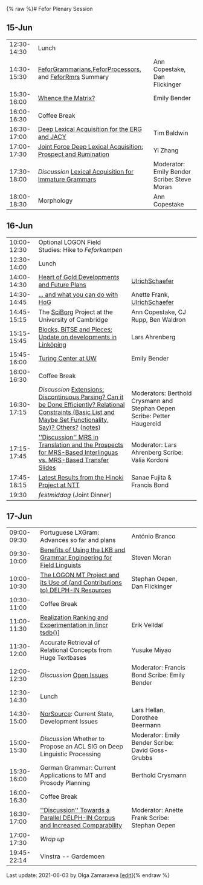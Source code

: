 {% raw %}# Fefor Plenary Session

## 15-Jun

|             |                                                                                                                                      |                                             |
|-------------|--------------------------------------------------------------------------------------------------------------------------------------|---------------------------------------------|
| 12:30-14:30 | Lunch                                                                                                                                |                                             |
| 14:30-15:30 | [FeforGrammarians](https://delph-in.github.io/docs/summits/FeforGrammarians),[FeforProcessors](https://delph-in.github.io/docs/summits/FeforProcessors), and [FeforRmrs](https://delph-in.github.io/docs/summits/FeforRmrs) Summary                          | Ann Copestake, Dan Flickinger               |
| 15:30-16:00 | [Whence the Matrix?](http://faculty.washingotn.edu/ebender/Whence_the_Matrix.pdf)                                                    | Emily Bender                                |
| 16:00-16:30 | Coffee Break                                                                                                                         |                                             |
| 16:30-17:00 | [Deep Lexical Acquisition for the ERG and JACY](http://www.csse.unimelb.edu.au/~tim/pubs/delpin2006-ohp.pdf)                         | Tim Baldwin                                 |
| 17:00-17:30 | [Joint Force Deep Lexical Acquisition: Prospect and Rumination](http://www.coli.uni-saarland.de/~yzhang/files/zhang-delphin2006.pdf) | Yi Zhang                                    |
| 17:30-18:00 | *Discussion* [Lexical Acquisition for Immature Grammars](https://delph-in.github.io/docs/summits/FeforPlenum_LexicalAcquisitionImmatureGrammars)                             | Moderator: Emily Bender Scribe: Steve Moran |
| 18:00-18:30 | Morphology                                                                                                                           | Ann Copestake                               |

## 16-Jun

|             |                                                                                                                                                                                                                                                   |                                                                          |
|-------------|---------------------------------------------------------------------------------------------------------------------------------------------------------------------------------------------------------------------------------------------------|--------------------------------------------------------------------------|
| 10:00-12:30 | Optional LOGON Field Studies: Hike to *Feforkampen*                                                                                                                                                                                               |                                                                          |
| 12:30-14:00 | Lunch                                                                                                                                                                                                                                             |                                                                          |
| 14:00-14:30 | [Heart of Gold Developments and Future Plans](http://www.dfki.de/~uschaefer/delph-in/heartofgold-update-fefor.pdf)                                                                                                                                | [UlrichSchaefer](https://delph-in.github.io/docs/garage/UlrichSchaefer)                                         |
| 14:30-14:45 | [... and what you can do with HoG](http://www.dfki.de/~frank/fefor_hog_wycd.ppt)                                                                                                                                                                  | Anette Frank, [UlrichSchaefer](https://delph-in.github.io/docs/garage/UlrichSchaefer)                           |
| 14:45-15:15 | The [SciBorg](/SciBorg) Project at the University of Cambridge                                                                                                                                                                                    | Ann Copestake, CJ Rupp, Ben Waldron                                      |
| 15:15-15:45 | [Blocks, BiTSE and Pieces: Update on developments in Linköping](http://www.ida.liu.se/~lah/delphin/Fefor-Lkpg.pdf)                                                                                                                                | Lars Ahrenberg                                                           |
| 15:45-16:00 | [Turing Center at UW](http://faculty.washington.edu/ebender/Fefor_Turing_Center.pdf)                                                                                                                                                              | Emily Bender                                                             |
| 16:00-16:30 | Coffee Break                                                                                                                                                                                                                                      |                                                                          |
| 16:30-17:15 | *Discussion* [Extensions: Discontinuous Parsing? Can it be Done Efficiently? Relational Constraints (Basic List and Maybe Set Functionality, Say)? Others?](https://delph-in.github.io/docs/summits/FeforPlenum_Formalism) ([notes](https://delph-in.github.io/docs/summits/FeforPlenum_Formalism)) | Moderators: Berthold Crysmann and Stephan Oepen Scribe: Petter Haugereid |
| 17:15-17:45 | [''Discussion'' MRS in Translation and the Prospects for MRS-Based Interlinguas vs. MRS-Based Transfer](https://delph-in.github.io/docs/summits/FeforMRSinTranslation) [Slides](http://www.ida.liu.se/~lah/delphin/Fefor-MrsInTransl.pdf)                                                 | Moderator: Lars Ahrenberg Scribe: Valia Kordoni                          |
| 17:45-18:15 | [Latest Results from the Hinoki Project at NTT](http://www.kecl.ntt.co.jp/icl/mtg/members/sanae/pubs/hinoki-lexeed-status2006.pdf)                                                                                                                | Sanae Fujita & Francis Bond                                              |
| 19:30       | *festmiddag* (Joint Dinner)                                                                                                                                                                                                                       |                                                                          |

## 17-Jun

|             |                                                                                                                                                    |                                                   |     |
|-------------|----------------------------------------------------------------------------------------------------------------------------------------------------|---------------------------------------------------|-----|
| 09:00-09:30 | Portuguese LXGram: Advances so far and plans                                                                                                       | António Branco                                    |     |
| 09:30-10:00 | [Benefits of Using the LKB and Grammar Engineering for Field Linguists](http://staff.washington.edu/stiv/presentations/Moran-Fefor-06.pdf)         | Steven Moran                                      |     |
| 10:00-10:30 | [The LOGON MT Project and its Use of (and Contributions to) DELPH-IN Resources](http://share.emmtee.net/pub/bscw.cgi/d58795/delphin.17-jun-06.pdf) | Stephan Oepen, Dan Flickinger                     |     |
| 10:30-11:00 | Coffee Break                                                                                                                                       |                                                   |     |
| 11:00-11:30 | [Realization Ranking and Experimentation in \[incr tsdb()](http://folk.uio.no/erikve/pubs/delphin06-slides.pdf)\]                                  | Erik Velldal                                      |     |
| 11:30-12:00 | Accurate Retrieval of Relational Concepts from Huge Textbases                                                                                      | Yusuke Miyao                                      |     |
| 12:00-12:30 | *Discussion* [Open Issues](https://delph-in.github.io/docs/summits/FeforOpenIssues)                                                                                                        | Moderator: Francis Bond Scribe: Emily Bender      |     |
| 12:30-14:30 | Lunch                                                                                                                                              |                                                   |     |
| 14:30-15:00 | [NorSource](/NorSource): Current State, Development Issues                                                                                         | Lars Hellan, Dorothee Beermann                    |     |
| 15:00-15:30 | *Discussion* Whether to Propose an ACL SIG on Deep Linguistic Processing                                                                           | Moderator: Emily Bender Scribe: David Goss-Grubbs |     |
| 15:30-16:00 | German Grammar: Current Applications to MT and Prosody Planning                                                                                    | Berthold Crysmann                                 |     |
| 16:00-16:30 | Coffee Break                                                                                                                                       |                                                   |     |
| 16:30-17:00 | [''Discussion'' Towards a Parallel DELPH-IN Corpus and Increased Comparability](http://www.dfki.de/~frank/fefor_par_corp.ppt)                      | Moderator: Anette Frank Scribe: Stephan Oepen     |     |
| 17:00-17:30 | *Wrap up*                                                                                                                                          |                                                   |     |
| 19:45-22:14 | Vinstra -- Gardemoen                                                                                                                               |                                                   |     |

Last update: 2021-06-03 by Olga Zamaraeva [[edit](https://github.com/delph-in/docs/wiki/FeforPlenum/_edit)]{% endraw %}